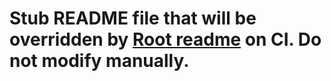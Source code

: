 # Stub README file that will be overridden by [Root readme](../../README.md) on CI. Do not modify manually.
